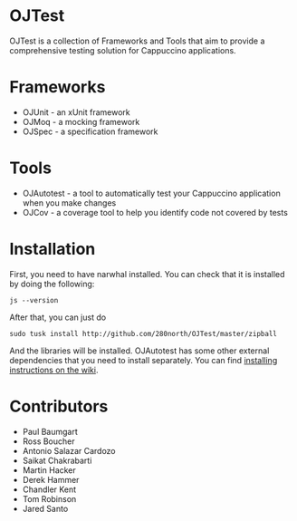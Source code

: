 OJTest
======

OJTest is a collection of Frameworks and Tools that aim to provide a comprehensive testing solution for Cappuccino applications.

Frameworks
==========

* OJUnit - an xUnit framework
* OJMoq  - a mocking framework
* OJSpec - a specification framework

Tools
=====

* OJAutotest - a tool to automatically test your Cappuccino application when you make changes
* OJCov - a coverage tool to help you identify code not covered by tests

Installation
============

First, you need to have narwhal installed. You can check that it is installed by doing the following:

    js --version
    
After that, you can just do

    sudo tusk install http://github.com/280north/OJTest/master/zipball
    
And the libraries will be installed. OJAutotest has some other external dependencies that you need to install separately. You can find [installing instructions on the wiki](http://wiki.github.com/280north/OJTest/ojautotest).

Contributors
============

* Paul Baumgart
* Ross Boucher
* Antonio Salazar Cardozo
* Saikat Chakrabarti
* Martin Hacker
* Derek Hammer
* Chandler Kent
* Tom Robinson
* Jared Santo
